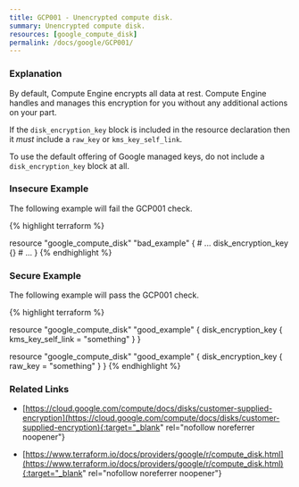 ```yaml
---
title: GCP001 - Unencrypted compute disk.
summary: Unencrypted compute disk. 
resources: [google_compute_disk] 
permalink: /docs/google/GCP001/
---
```

### Explanation


By default, Compute Engine encrypts all data at rest. Compute Engine handles and manages this encryption for you without any additional actions on your part.

If the <code>disk_encryption_key</code> block is included in the resource declaration then it *must* include a <code>raw_key</code> or <code>kms_key_self_link</code>.

To use the default offering of Google managed keys, do not include a <code>disk_encryption_key</code> block at all.



### Insecure Example

The following example will fail the GCP001 check.

{% highlight terraform %}

resource "google_compute_disk" "bad_example" {
	# ... 
	disk_encryption_key {}
	# ...
}
{% endhighlight %}



### Secure Example

The following example will pass the GCP001 check.

{% highlight terraform %}

resource "google_compute_disk" "good_example" {
	disk_encryption_key {
		kms_key_self_link = "something"
	}
}

resource "google_compute_disk" "good_example" {
	disk_encryption_key {
		raw_key = "something"
	}
}
{% endhighlight %}



### Related Links


- [https://cloud.google.com/compute/docs/disks/customer-supplied-encryption](https://cloud.google.com/compute/docs/disks/customer-supplied-encryption){:target="_blank" rel="nofollow noreferrer noopener"}

- [https://www.terraform.io/docs/providers/google/r/compute_disk.html](https://www.terraform.io/docs/providers/google/r/compute_disk.html){:target="_blank" rel="nofollow noreferrer noopener"}


